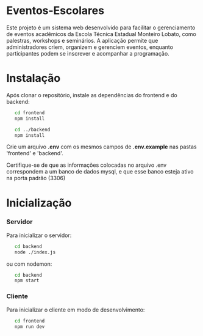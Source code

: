 # Eventos-Escolares
Este projeto é um sistema web desenvolvido para facilitar o gerenciamento de eventos acadêmicos da Escola Técnica Estadual Monteiro Lobato, como palestras, workshops e seminários. A aplicação permite que administradores criem, organizem e gerenciem eventos, enquanto participantes podem se inscrever e acompanhar a programação.

# Instalação

Após clonar o repositório, instale as dependências do frontend e do backend: 

```bash
   cd frontend
   npm install
```
```bash
   cd ../backend
   npm install  
```

Crie um arquivo **.env** com os mesmos campos de **.env.example** nas pastas 'frontend' e 'backend'.

Certifique-se de que as informações colocadas no arquivo .env correspondem a um banco de dados mysql, e que esse banco esteja ativo na porta padrão (3306)

# Inicialização

### Servidor
Para inicializar o servidor:
```bash
   cd backend
   node ./index.js
```
ou com nodemon:
```bash
   cd backend
   npm start
```

### Cliente

Para inicializar o cliente em modo de desenvolvimento:
```bash
   cd frontend
   npm run dev
```
